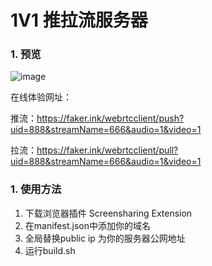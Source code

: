 # 1V1 推拉流服务器

### 1. 预览

![image](https://github.com/Faker0715/WebrtcServer/assets/36560441/230eb445-c48f-4bf7-af62-633cff895d4b)

在线体验网址：

推流：https://faker.ink/webrtcclient/push?uid=888&streamName=666&audio=1&video=1

拉流：https://faker.ink/webrtcclient/pull?uid=888&streamName=666&audio=1&video=1



### 1. 使用方法

1. 下载浏览器插件 Screensharing Extension
2. 在manifest.json中添加你的域名
3. 全局替换public ip 为你的服务器公网地址
4. 运行build.sh

